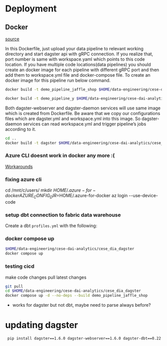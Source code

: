 # Deployment

## Docker

[source](https://ibrahimhkoyuncu.medium.com/dagster-complete-guide-to-deploy-multiple-data-pipelines-to-dagster-on-docker-environment-aae47028a4ce)

In this Dockerfile, just upload your data pipeline to relevant working directory and start dagster api with gRPC connection. If you realize that, port number is same with workspace.yaml which points to this code location. If you have multiple code locations(data pipelines) you should create an docker image for each pipeline with different gRPC port and then add them to workspace.yml file and docker-compose file. To create an docker image for this pipeline run below command.
```bash
docker build -t demo_pipeline_jaffle_shop $HOME/data-engineering/cese-dai-analytics/cese_dia_dagster/demo_pipeline_jaffle_shop
```

```bash
docker build -t demo_pipeline_y $HOME/data-engineering/cese-dai-analytics/cese_dia_dagster/demo_pipeline_y
```

Both dagster-webserver and dagster-daemon services will use same image which is created from Dockerfile. Be aware that we copy our configurations files which are dagster.yml and workspace.yml into this image. So dagster-daemon services can read workspace.yml and trigger pipeline’s jobs according to it.

```bash
cd ..
docker build -t dagster $HOME/data-engineering/cese-dai-analytics/cese_dia_dagster/
```

### Azure CLI doesnt work in docker any more :(
[Workarounds](https://endjin.com/blog/2022/09/using-azcli-authentication-within-local-containers)


### fixing azure cli

cd /mnt/c/users/<your-username>
mkdir $HOME/.azure-for-docker
AZURE_CONFIG_DIR=$HOME/.azure-for-docker az login --use-device-code


### setup dbt connection to fabric data warehouse

Create a dbt `profiles.yml` with the following:



### docker compose up
```bash
$HOME/data-engineering/cese-dai-analytics/cese_dia_dagster
docker compose up
```

### testing cicd
make code changes
pull latest changes
```bash
git pull
cd $HOME/data-engineering/cese-dai-analytics/cese_dia_dagster
docker compose up -d --no-deps --build demo_pipeline_jaffle_shop
```

- works for dagster but not dbt, maybe need to parse always before?

# updating dagster

```bash
 pip install dagster==1.6.0 dagster-webserver==1.6.0 dagster-dbt==0.22.0 dagster-duckdb==0.22.0 dagster-duckdb-pyspark==0.22.0 dagster-duckdb-pandas==0.22.0 dagster-deltalake-pandas==0.22.0 dagster-aws==0.22.0
 ```


